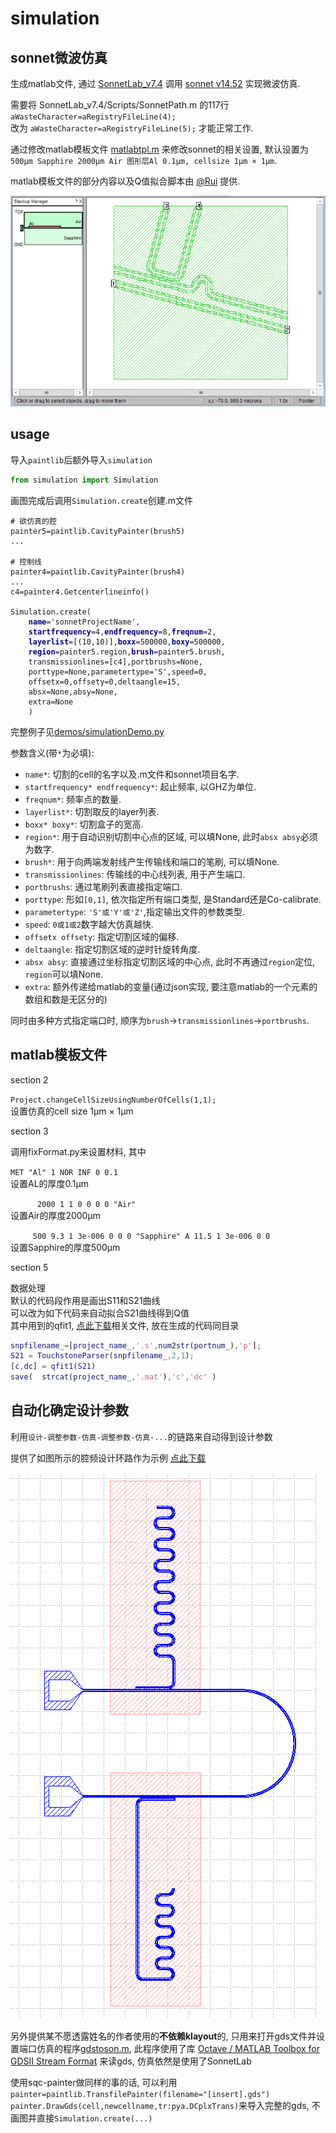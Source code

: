 # simulation

## sonnet微波仿真

生成matlab文件, 通过 [SonnetLab_v7.4](http://www.sonnetsoftware.com/support/sonnet-suites/sonnetlab.html) 调用 [sonnet v14.52](http://www.sonnetsoftware.com/) 实现微波仿真.

需要将 SonnetLab_v7.4/Scripts/SonnetPath.m 的117行 `aWasteCharacter=aRegistryFileLine(4);`  
改为 `aWasteCharacter=aRegistryFileLine(5);` 才能正常工作.

通过修改matlab模板文件 [matlabtpl.m](files/?../../simulation-matlab/matlabtpl.m ':ignore') 来修改sonnet的相关设置, 默认设置为`500μm Sapphire 2000μm Air 图形层Al 0.1μm, cellsize 1μm × 1μm`.

matlab模板文件的部分内容以及Q值拟合脚本由 [@Rui](https://github.com/richardvancouver) 提供.

![](img_md/sonnetpic.png)

## usage

导入`paintlib`后额外导入`simulation`
```python
from simulation import Simulation
```

画图完成后调用`Simulation.create`创建.m文件

<pre v-pre="" data-lang="python"><code class="lang-python"># 欲仿真的腔
painter5=paintlib.CavityPainter(brush5)
...

# 控制线
painter4=paintlib.CavityPainter(brush4)
...
c4=painter4.Getcenterlineinfo()

Simulation.create(
    <span style="font-weight: bold;color:navy">name</span>='sonnetProjectName',
    <span style="font-weight: bold;color:navy">startfrequency</span>=4,<span style="font-weight: bold;color:navy">endfrequency</span>=8,<span style="font-weight: bold;color:navy">freqnum</span>=2,
    <span style="font-weight: bold;color:navy">layerlist</span>=[(10,10)],<span style="font-weight: bold;color:navy">boxx</span>=500000,<span style="font-weight: bold;color:navy">boxy</span>=500000,
    <span style="font-weight: bold;color:navy">region</span>=painter5.region,<span style="font-weight: bold;color:navy">brush</span>=painter5.brush,
    transmissionlines=[c4],portbrushs=None,
    porttype=None,parametertype='S',speed=0,
    offsetx=0,offsety=0,deltaangle=15,
    absx=None,absy=None,
    extra=None
    )
</code></pre>

完整例子见[demos/simulationDemo.py](files/?../../demos/simulationDemo.py ':ignore')

参数含义(带`*`为必填):
+ `name*`: 切割的cell的名字以及.m文件和sonnet项目名字.
+ `startfrequency* endfrequency*`: 起止频率, 以GHZ为单位.
+ `freqnum*`: 频率点的数量.
+ `layerlist*`: 切割取反的layer列表.
+ `boxx* boxy*`: 切割盒子的宽高.
+ `region*`: 用于自动识别切割中心点的区域, 可以填None, 此时`absx absy`必须为数字.
+ `brush*`: 用于向两端发射线产生传输线和端口的笔刷, 可以填None.
+ `transmissionlines`: 传输线的中心线列表, 用于产生端口.
+ `portbrushs`: 通过笔刷列表直接指定端口.
+ `porttype`: 形如`[0,1]`, 依次指定所有端口类型, 是Standard还是Co-calibrate.
+ `parametertype`: `'S'或'Y'或'Z'`,指定输出文件的参数类型.
+ `speed`: `0或1或2`数字越大仿真越快.
+ `offsetx offsety`: 指定切割区域的偏移.
+ `deltaangle`: 指定切割区域的逆时针旋转角度.
+ `absx absy`: 直接通过坐标指定切割区域的中心点, 此时不再通过`region`定位, `region`可以填None.
+ `extra`: 额外传递给matlab的变量(通过json实现, 要注意matlab的一个元素的数组和数是无区分的)

同时由多种方式指定端口时, 顺序为`brush`->`transmissionlines`->`portbrushs`.

## matlab模板文件

section 2

`Project.changeCellSizeUsingNumberOfCells(1,1);`  
设置仿真的cell size 1μm × 1μm

section 3

调用fixFormat.py来设置材料, 其中

`MET "Al" 1 NOR INF 0 0.1 `  
设置AL的厚度0.1μm

`      2000 1 1 0 0 0 0 "Air"`  
设置Air的厚度2000μm

`      500 9.3 1 3e-006 0 0 0 "Sapphire" A 11.5 1 3e-006 0 0 `  
设置Sapphire的厚度500μm

section 5

数据处理  
默认的代码段作用是画出S11和S21曲线  
可以改为如下代码来自动拟合S21曲线得到Q值  
其中用到的qfit1, [点此下载](files/QFitScripts.zip ':ignore')相关文件, 放在生成的代码同目录  
```matlab
snpfilename_=[project_name_,'.s',num2str(portnum_),'p'];
S21 = TouchstoneParser(snpfilename_,2,1);
[c,dc] = qfit1(S21)
save(  strcat(project_name_,'.mat'),'c','dc' )
```

## 自动化确定设计参数

利用`设计-调整参数-仿真-调整参数-仿真-...`的链路来自动得到设计参数

提供了如图所示的腔频设计环路作为示例 [点此下载](files/AutoCircle.zip ':ignore')

![](img_md/autocircle.png)

另外提供某不愿透露姓名的作者使用的**不依赖klayout**的, 只用来打开gds文件并设置端口仿真的程序[gdstoson.m](files/?gdstoson.m ':ignore'), 此程序使用了库 [Octave / MATLAB Toolbox for GDSII Stream Format](https://github.com/ulfgri/gdsii-toolbox) 来读gds, 仿真依然是使用了SonnetLab

使用sqc-painter做同样的事的话, 可以利用`painter=paintlib.TransfilePainter(filename="[insert].gds")` `painter.DrawGds(cell,newcellname,tr:pya.DCplxTrans)`来导入完整的gds, 不画图并直接`Simulation.create(...)`